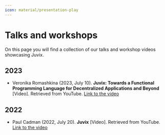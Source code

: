 ```yaml
---
icon: material/presentation-play
---
```


# Talks and workshops

On this page you will find a collection of our talks and workshop videos showcasing Juvix.

## 2023

- Veronika Romashkina (2023, July 10). **Juvix: Towards a Functional Programming Language for Decentralized Applications and Beyond** [Video]. Retrieved from YouTube. [Link to the video](https://youtu.be/nk6aDtzhLYY)

## 2022

- Paul Cadman (2022, July 20). **Juvix** [Video]. Retrieved from YouTube. [Link to the video](https://youtu.be/T8jkl7_BMAY)
